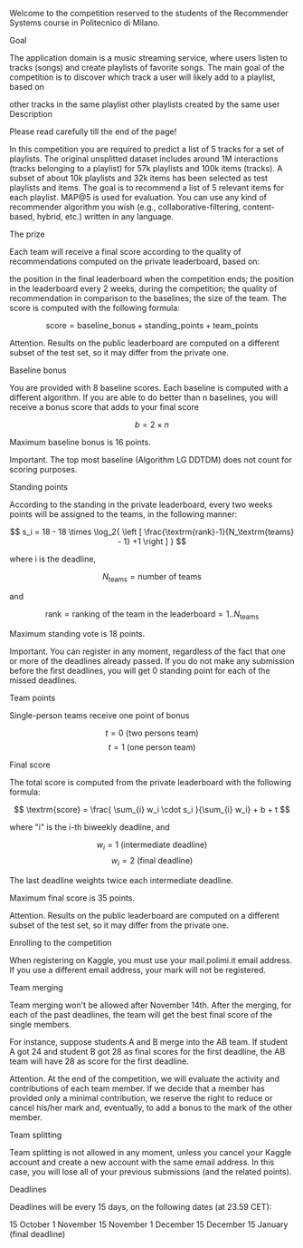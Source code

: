 Welcome to the competition reserved to the students of the Recommender Systems course in Politecnico di Milano.

Goal

The application domain is a music streaming service, where users listen to tracks (songs) and create playlists of favorite songs. The main goal of the competition is to discover which track a user will likely add to a playlist, based on

other tracks in the same playlist
other playlists created by the same user
Description

Please read carefully till the end of the page!

In this competition you are required to predict a list of 5 tracks for a set of playlists. The original unsplitted dataset includes around 1M interactions (tracks belonging to a playlist) for 57k playlists and 100k items (tracks). A subset of about 10k playlists and 32k items has been selected as test playlists and items. The goal is to recommend a list of 5 relevant items for each playlist. MAP@5 is used for evaluation. You can use any kind of recommender algorithm you wish (e.g., collaborative-filtering, content-based, hybrid, etc.) written in any language.

The prize

Each team will receive a final score according to the quality of recommendations computed on the private leaderboard, based on:

the position in the final leaderboard when the competition ends;
the position in the leaderboard every 2 weeks, during the competition;
the quality of recommendation in comparison to the baselines;
the size of the team.
The score is computed with the following formula:

$$ \textrm{score} = \textrm{baseline_bonus} + \textrm{standing_points} + \textrm{team_points} $$

Attention. Results on the public leaderboard are computed on a different subset of the test set, so it may differ from the private one.

Baseline bonus

You are provided with 8 baseline scores. Each baseline is computed with a different algorithm. If you are able to do better than n baselines, you will receive a bonus score that adds to your final score

$$ b = 2 \times n $$

Maximum baseline bonus is 16 points.

Important. The top most baseline (Algorithm LG DDTDM) does not count for scoring purposes.

Standing points

According to the standing in the private leaderboard, every two weeks points will be assigned to the teams, in the following manner:

$$ s_i = 18 - 18 \times \log_2{ \left [ \frac{\textrm{rank}-1}{N_\textrm{teams} - 1} +1 \right ] } $$

where i is the deadline,

$$ N_\textrm{teams} = \textrm{number of teams} $$

and

$$ \textrm{rank} = \textrm{ranking of the team in the leaderboard} = 1..N_\textrm{teams} $$

Maximum standing vote is 18 points.

Important. You can register in any moment, regardless of the fact that one or more of the deadlines already passed. If you do not make any submission before the first deadlines, you will get 0 standing point for each of the missed deadlines.

Team points

Single-person teams receive one point of bonus

$$ t = 0 \textrm{ (two persons team)}$$ $$ t = 1 \textrm{ (one person team)}$$

Final score

The total score is computed from the private leaderboard with the following formula:

$$ \textrm{score} = \frac{ \sum_{i} w_i \cdot s_i }{\sum_{i} w_i} + b + t $$

where "i" is the i-th biweekly deadline, and

$$ w_i = 1 \textrm{ (intermediate deadline)} $$ $$ w_i = 2 \textrm{ (final deadline)} $$

The last deadline weights twice each intermediate deadline.

Maximum final score is 35 points.

Attention. Results on the public leaderboard are computed on a different subset of the test set, so it may differ from the private one.

Enrolling to the competition

When registering on Kaggle, you must use your mail.polimi.it email address. If you use a different email address, your mark will not be registered.

Team merging

Team merging won't be allowed after November 14th. After the merging, for each of the past deadlines, the team will get the best final score of the single members.

For instance, suppose students A and B merge into the AB team. If student A got 24 and student B got 28 as final scores for the first deadline, the AB team will have 28 as score for the first deadline.

Attention. At the end of the competition, we will evaluate the activity and contributions of each team member. If we decide that a member has provided only a minimal contribution, we reserve the right to reduce or cancel his/her mark and, eventually, to add a bonus to the mark of the other member.

Team splitting

Team splitting is not allowed in any moment, unless you cancel your Kaggle account and create a new account with the same email address. In this case, you will lose all of your previous submissions (and the related points).

Deadlines

Deadlines will be every 15 days, on the following dates (at 23.59 CET):

15 October
1 November
15 November
1 December
15 December
15 January (final deadline)
